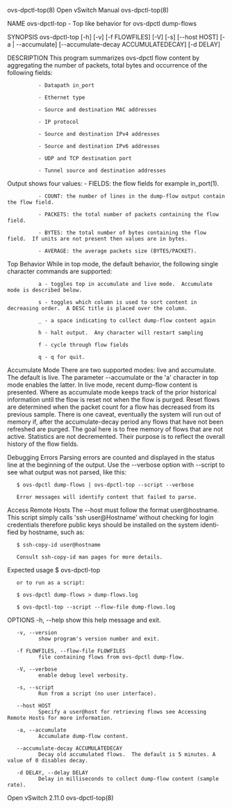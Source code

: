ovs-dpctl-top(8)                                                                             Open vSwitch Manual                                                                             ovs-dpctl-top(8)



NAME
       ovs-dpctl-top - Top like behavior for ovs-dpctl dump-flows

SYNOPSIS
       ovs-dpctl-top [-h] [-v] [-f FLOWFILES] [-V] [-s] [--host HOST] [-a | --accumulate] [--accumulate-decay ACCUMULATEDECAY] [-d DELAY]

DESCRIPTION
       This program summarizes ovs-dpctl flow content by aggregating the number of packets, total bytes and occurrence of the following fields:

              - Datapath in_port

              - Ethernet type

              - Source and destination MAC addresses

              - IP protocol

              - Source and destination IPv4 addresses

              - Source and destination IPv6 addresses

              - UDP and TCP destination port

              - Tunnel source and destination addresses

   Output shows four values:
              - FIELDS: the flow fields for example in_port(1).

              - COUNT: the number of lines in the dump-flow output contain the flow field.

              - PACKETS: the total number of packets containing the flow field.

              - BYTES: the total number of bytes containing the flow field.  If units are not present then values are in bytes.

              - AVERAGE: the average packets size (BYTES/PACKET).

   Top Behavior
       While in top mode, the default behavior, the following single character commands are supported:

              a - toggles top in accumulate and live mode.  Accumulate mode is described below.

              s - toggles which column is used to sort content in decreasing order.  A DESC title is placed over the column.

              _ - a space indicating to collect dump-flow content again

              h - halt output.  Any character will restart sampling

              f - cycle through flow fields

              q - q for quit.

   Accumulate Mode
       There are two supported modes: live and accumulate.  The default is live.  The parameter --accumulate  or the 'a' character in top mode enables the latter.  In live mode, recent dump-flow content is
       presented.  Where as accumulate mode keeps track of the prior historical information until the flow is reset not when the flow is purged.  Reset flows are determined when the packet count for a flow
       has  decreased  from  its previous sample.  There is one caveat, eventually the system will run out of memory if, after the accumulate-decay period any flows that have not been refreshed are purged.
       The goal here is to free memory of flows that are not active.  Statistics are not decremented.  Their purpose is to reflect the overall history of the flow fields.

   Debugging Errors
       Parsing errors are counted and displayed in the status line at the beginning of the output.  Use the --verbose option with --script to see what output was not parsed, like this:

       $ ovs-dpctl dump-flows | ovs-dpctl-top --script --verbose

       Error messages will identify content that failed to parse.

   Access Remote Hosts
       The --host must follow the format user@hostname.  This script simply calls 'ssh user@Hostname' without checking for login credentials therefore public keys should be installed on the system  identi‐
       fied by hostname, such as:

       $ ssh-copy-id user@hostname

       Consult ssh-copy-id man pages for more details.

   Expected usage
       $ ovs-dpctl-top

       or to run as a script:

       $ ovs-dpctl dump-flows > dump-flows.log

       $ ovs-dpctl-top --script --flow-file dump-flows.log

   OPTIONS
       -h, --help
              show this help message and exit.

       -v, --version
              show program's version number and exit.

       -f FLOWFILES, --flow-file FLOWFILES
              file containing flows from ovs-dpctl dump-flow.

       -V, --verbose
              enable debug level verbosity.

       -s, --script
              Run from a script (no user interface).

       --host HOST
              Specify a user@host for retrieving flows see Accessing Remote Hosts for more information.

       -a, --accumulate
              Accumulate dump-flow content.

       --accumulate-decay ACCUMULATEDECAY
              Decay old accumulated flows.  The default is 5 minutes. A value of 0 disables decay.

       -d DELAY, --delay DELAY
              Delay in milliseconds to collect dump-flow content (sample rate).



Open vSwitch                                                                                        2.11.0                                                                                   ovs-dpctl-top(8)
